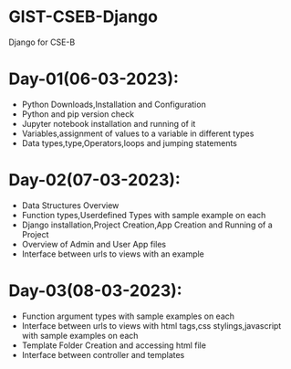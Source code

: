 # GIST-CSEB-Django
Django for CSE-B

# Day-01(06-03-2023):
  - Python Downloads,Installation and Configuration
  - Python and pip version check
  - Jupyter notebook installation and running of it
  - Variables,assignment of values to a variable in different types
  - Data types,type,Operators,loops and jumping statements

# Day-02(07-03-2023):
  - Data Structures Overview
  - Function types,Userdefined Types with sample example on each
  - Django installation,Project Creation,App Creation and Running of a Project
  - Overview of Admin and User App files
  - Interface between urls to views with an example

# Day-03(08-03-2023):
  - Function argument types with sample examples on each
  - Interface between urls to views with html tags,css stylings,javascript with sample examples on each
  - Template Folder Creation and accessing html file
  - Interface between controller and templates
